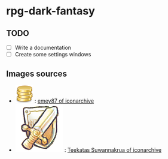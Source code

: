 # rpg-dark-fantasy

## TODO
- [ ] Write a documentation
- [ ] Create some settings windows

## Images sources

* ![piece.png](images/piece.png) : [emey87 of iconarchive](http://www.iconarchive.com/artist/emey87.html)
* ![RPG-icon.png](images/RPG-icon.png) : [Teekatas Suwannakrua of iconarchive](http://www.iconarchive.com/artist/raindropmemory.html)
